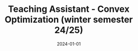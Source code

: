 ---
title: "Teaching Assistant - Convex Optimization (winter semester 24/25)"
collection: teaching
type: "Master's course"
venue: "Technical University of Munich"
permalink: /teaching/ws24-25
date: 2024-01-01
---